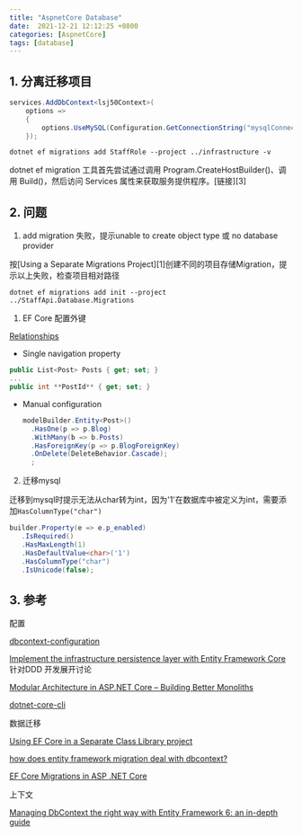 ```yaml
---
title: "AspnetCore Database"
date:  2021-12-21 12:12:25 +0800
categories: [AspnetCore]
tags: [database]
---
```


## 1. 分离迁移项目

```csharp
services.AddDbContext<lsj50Context>(
    options =>
    {
        options.UseMySQL(Configuration.GetConnectionString("mysqlConnection"),x=>x.MigrationsAssembly("Infrastructure"));
    });
```

`dotnet ef migrations add StaffRole --project ../infrastructure -v`

dotnet ef migration 工具首先尝试通过调用 Program.CreateHostBuilder()、调用 Build()，然后访问 Services 属性来获取服务提供程序。[链接][3]

## 2. 问题

1. add migration 失败，提示unable to create object type 或 no database provider

按[Using a Separate Migrations Project][1]创建不同的项目存储Migration，提示以上失败，检查项目相对路径

`dotnet ef migrations add init --project ../StaffApi.Database.Migrations`

1. EF Core 配置外键

  [Relationships](https://docs.microsoft.com/en-us/ef/core/modeling/relationships?tabs=fluent-api%2Cfluent-api-simple-key%2Csimple-key)

 * Single navigation property

  ```csharp
  public List<Post> Posts { get; set; }
  ...
  public int **PostId** { get; set; }
  ```

 * Manual configuration

    ```csharp
    modelBuilder.Entity<Post>()
      .HasOne(p => p.Blog)
      .WithMany(b => b.Posts)
      .HasForeignKey(p => p.BlogForeignKey)
      .OnDelete(DeleteBehavior.Cascade);
      ;
    ```

2. 迁移mysql

迁移到mysql时提示无法从char转为int，因为'1'在数据库中被定义为int，需要添加`HasColumnType("char")`

```csharp
builder.Property(e => e.p_enabled)
   .IsRequired()
   .HasMaxLength(1)
   .HasDefaultValue<char>('1')
   .HasColumnType("char")
   .IsUnicode(false);
```


## 3. 参考

配置

[dbcontext-configuration](https://docs.microsoft.com/zh-cn/ef/core/dbcontext-configuration/)

[Implement the infrastructure persistence layer with Entity Framework Core](https://docs.microsoft.com/en-us/dotnet/architecture/microservices/microservice-ddd-cqrs-patterns/infrastructure-persistence-layer-implementation-entity-framework-core) 针对DDD 开发展开讨论

[Modular Architecture in ASP.NET Core – Building Better Monoliths](https://codewithmukesh.com/blog/modular-architecture-in-aspnet-core/)


[dotnet-core-cli](https://docs.microsoft.com/zh-cn/ef/core/cli/dbcontext-creation?tabs=dotnet-core-cli)

数据迁移

[Using EF Core in a Separate Class Library project](https://garywoodfine.com/using-ef-core-in-a-separate-class-library-project/)

[how does entity framework migration deal with dbcontext?](https://hungdoan.com/2019/06/16/how-does-entity-framework-core-add-migrations/)

[EF Core Migrations in ASP .NET Core](https://wakeupandcode.com/ef-core-migrations-in-asp-net-core/)

上下文

[Managing DbContext the right way with Entity Framework 6: an in-depth guide](https://mehdi.me/ambient-dbcontext-in-ef6/)
